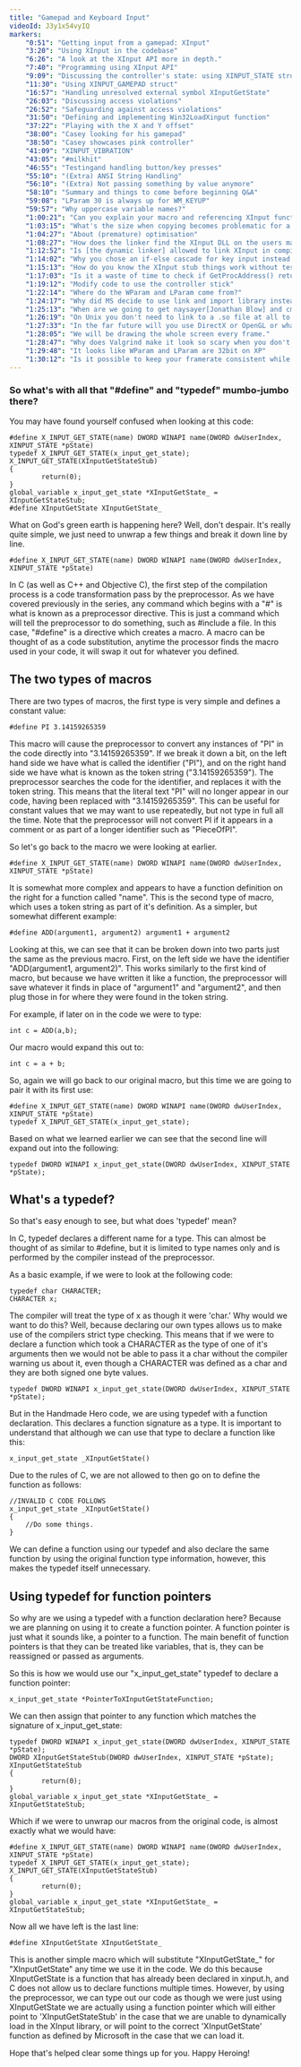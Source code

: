 ```yaml
---
title: "Gamepad and Keyboard Input"
videoId: J3y1x54vyIQ
markers:
    "0:51": "Getting input from a gamepad: XInput"
    "3:20": "Using XInput in the codebase"
    "6:26": "A look at the XInput API more in depth."
    "7:40": "Programming using XInput API"
    "9:09": "Discussing the controller's state: using XINPUT_STATE struct"
    "11:30": "Using XINPUT_GAMEPAD struct"
    "16:57": "Handling unresolved external symbol XInputGetState"
    "26:03": "Discussing access violations"
    "26:52": "Safeguarding against access violations"
    "31:50": "Defining and implementing Win32LoadXinput function"
    "37:22": "Playing with the X and Y offset"
    "38:00": "Casey looking for his gamepad"
    "38:50": "Casey showcases pink controller"
    "41:09": "XINPUT_VIBRATION"
    "43:05": "#milkhit"
    "46:55": "Testingand handling button/key presses"
    "55:10": "(Extra) ANSI String Handling"
    "56:10": "(Extra) Not passing something by value anymore"
    "58:10": "Summary and things to come before beginning Q&A"
    "59:08": "LParam 30 is always up for WM_KEYUP"
    "59:57": "Why uppercase variable names?"
    "1:00:21": "Can you explain your macro and referencing XInput functions again?"
    "1:03:15": "What's the size when copying becomes problematic for a struct?"
    "1:04:27": "About (premature) optimisation"
    "1:08:27": "How does the linker find the XInput DLL on the users machine? [...] Can we distribute the DLL?"
    "1:12:52": "Is [the dynamic linker] allowed to link XInput in compile time?"
    "1:14:02": "Why you chose an if-else cascade for key input instead of switch statement? It's up for grabs."
    "1:15:13": "How do you know the XInput stub things work without testing it on XP computer without XInput installed?"
    "1:17:03": "Is it a waste of time to check if GetProcAddress() returns zero?"
    "1:19:12": "Modify code to use the controller stick"
    "1:22:14": "Where do the WParam and LParam come from?"
    "1:24:17": "Why did MS decide to use link and import library instead of true dynamic linking?"
    "1:25:13": "When are we going to get naysayer[Jonathan Blow] and cmuratori combination game?"
    "1:26:19": "On Unix you don't need to link to a .so file at all to use a .so file where as on MS platforms you need a .lib file"
    "1:27:33": "In the far future will you use DirectX or OpenGL or what?"
    "1:28:05": "We will be drawing the whole screen every frame."
    "1:28:47": "Why does Valgrind make it look so scary when you don't free()?"
    "1:29:48": "It looks like WParam and LParam are 32bit on XP"
    "1:30:12": "Is it possible to keep your framerate consistent while dragging the window around? Doing repaint on WM_MOVE is slow."
---
```


### So what's with all that "#define" and "typedef" mumbo-jumbo there?

You may have found yourself confused when looking at this code:

    #define X_INPUT_GET_STATE(name) DWORD WINAPI name(DWORD dwUserIndex, XINPUT_STATE *pState)
    typedef X_INPUT_GET_STATE(x_input_get_state);
    X_INPUT_GET_STATE(XInputGetStateStub)
    {
            return(0);
    }
    global_variable x_input_get_state *XInputGetState_ = XInputGetStateStub;
    #define XInputGetState XInputGetState_
    
What on God's green earth is happening here? Well, don't despair. It's really quite simple, we just need to unwrap a few things and break it down line by line.

    #define X_INPUT_GET_STATE(name) DWORD WINAPI name(DWORD dwUserIndex, XINPUT_STATE *pState)
    
In C (as well as C++ and Objective C), the first step of the compilation process is a code transformation pass by the preprocessor. As we have covered previously in the series, any command which begins with a "#" is what is known as a preprocessor directive. This is just a command which will tell the preprocessor to do something, such as #include a file. In this case, "#define" is a directive which creates a macro. A macro can be thought of as a code substitution, anytime the processor finds the macro used in your code, it will swap it out for whatever you defined.

## The two types of macros

There are two types of macros, the first type is very simple and defines a constant value:

    #define PI 3.14159265359
    
This macro will cause the preprocessor to convert any instances of "PI" in the code directly into "3.14159265359". If we break it down a bit, on the left hand side we have what is called the identifier ("PI"), and on the right hand side we have what is known as the token string ("3.14159265359"). The preprocessor searches the code for the identifier, and replaces it with the token string. This means that the literal text "PI" will no longer appear in our code, having been replaced with "3.14159265359". This can be useful for constant values that we may want to use repeatedly, but not type in full all the time. Note that the preprocessor will not convert PI if it appears in a comment or as part of a longer identifier such as "PieceOfPI".

So let's go back to the macro we were looking at earlier. 

    #define X_INPUT_GET_STATE(name) DWORD WINAPI name(DWORD dwUserIndex, XINPUT_STATE *pState)

It is somewhat more complex and appears to have a function definition on the right for a function called "name". This is the second type of macro, which uses a token string as part of it's definition.
As a simpler, but somewhat different example:

    #define ADD(argument1, argument2) argument1 + argument2

Looking at this, we can see that it can be broken down into two parts just the same as the previous macro. First, on the left side we have the identifier "ADD(argument1, argument2)". This works similarly to the first kind of macro, but because we have written it like a function, the preprocessor will save whatever it finds in place of "argument1" and "argument2", and then plug those in for where they were found in the token string.

For example, if later on in the code we were to type:

    int c = ADD(a,b);

Our macro would expand this out to:

    int c = a + b;
    
So, again we will go back to our original macro, but this time we are going to pair it with its first use:

    #define X_INPUT_GET_STATE(name) DWORD WINAPI name(DWORD dwUserIndex, XINPUT_STATE *pState)
    typedef X_INPUT_GET_STATE(x_input_get_state);
    
Based on what we learned earlier we can see that the second line will expand out into the following:

    typedef DWORD WINAPI x_input_get_state(DWORD dwUserIndex, XINPUT_STATE *pState);

## What's a typedef?

So that's easy enough to see, but what does 'typedef' mean?

In C, typedef declares a different name for a type. This can almost be thought of as similar to #define, but it is limited to type names only and is performed by the compiler instead of the preprocessor.

As a basic example, if we were to look at the following code:

    typedef char CHARACTER;
    CHARACTER x;

The compiler will treat the type of x as though it were 'char.' Why would we want to do this? Well, because declaring our own types allows us to make use of the compilers strict type checking. This means that if we were to declare a function which took a CHARACTER as the type of one of it's arguments then we would not be able to pass it a char without the compiler warning us about it, even though a CHARACTER was defined as a char and they are both signed one byte values.

    typedef DWORD WINAPI x_input_get_state(DWORD dwUserIndex, XINPUT_STATE *pState);

But in the Handmade Hero code, we are using typedef with a function declaration. This declares a function signature as a type. It is important to understand that although we can use that type to declare a function like this:

    x_input_get_state _XInputGetState()
    
Due to the rules of C, we are not allowed to then go on to define the function as follows:

    //INVALID C CODE FOLLOWS
    x_input_get_state _XInputGetState()
    {
        //Do some things.
    }

We can define a function using our typedef and also declare the same function by using the original function type information, however, this makes the typedef itself unnecessary.

## Using typedef for function pointers

So why are we using a typedef with a function declaration here? Because we are planning on using it to create a function pointer. A function pointer is just what it sounds like, a pointer to a function. The main benefit of function pointers is that they can be treated like variables, that is, they can be reassigned or passed as arguments.

So this is how we would use our "x_input_get_state" typedef to declare a function pointer:

    x_input_get_state *PointerToXInputGetStateFunction;
    
We can then assign that pointer to any function which matches the signature of x_input_get_state:

    typedef DWORD WINAPI x_input_get_state(DWORD dwUserIndex, XINPUT_STATE *pState);
    DWORD XInputGetStateStub(DWORD dwUserIndex, XINPUT_STATE *pState);
    XInputGetStateStub
    {
            return(0);
    }
    global_variable x_input_get_state *XInputGetState_ = XInputGetStateStub;
    
Which if we were to unwrap our macros from the original code, is almost exactly what we would have:

    #define X_INPUT_GET_STATE(name) DWORD WINAPI name(DWORD dwUserIndex, XINPUT_STATE *pState)
    typedef X_INPUT_GET_STATE(x_input_get_state);
    X_INPUT_GET_STATE(XInputGetStateStub)
    {
            return(0);
    }
    global_variable x_input_get_state *XInputGetState_ = XInputGetStateStub;

Now all we have left is the last line:

    #define XInputGetState XInputGetState_

This is another simple macro which will substitute "XInputGetState_" for "XInputGetState" any time we use it in the code. We do this because XInputGetState is a function that has already been declared in xinput.h, and C does not allow us to declare functions multiple times. However, by using the preprocessor, we can type out our code as though we were just using XInputGetState we are actually using a function pointer which will either point to 'XInputGetStateStub' in the case that we are unable to dynamically load in the XInput library, or will point to the correct 'XInputGetState' function as defined by Microsoft in the case that we can load it.

Hope that's helped clear some things up for you. Happy Heroing!
